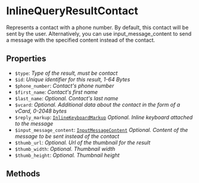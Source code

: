 # InlineQueryResultContact	

Represents a contact with a phone number. By default, this contact will be sent by the user. Alternatively, you can use input_message_content to send a message with the specified content instead of the contact.	

## Properties	

- `$type`: _Type of the result, must be contact_
- `$id`: _Unique identifier for this result, 1-64 Bytes_
- `$phone_number`: _Contact's phone number_
- `$first_name`: _Contact's first name_
- `$last_name`: _Optional. Contact's last name_
- `$vcard`: _Optional. Additional data about the contact in the form of a vCard, 0-2048 bytes_
- `$reply_markup`: [`InlineKeyboardMarkup`](InlineKeyboardMarkup.md) _Optional. Inline keyboard attached to the message_
- `$input_message_content`: [`InputMessageContent`](InputMessageContent.md) _Optional. Content of the message to be sent instead of the contact_
- `$thumb_url`: _Optional. Url of the thumbnail for the result_
- `$thumb_width`: _Optional. Thumbnail width_
- `$thumb_height`: _Optional. Thumbnail height_

## Methods	

